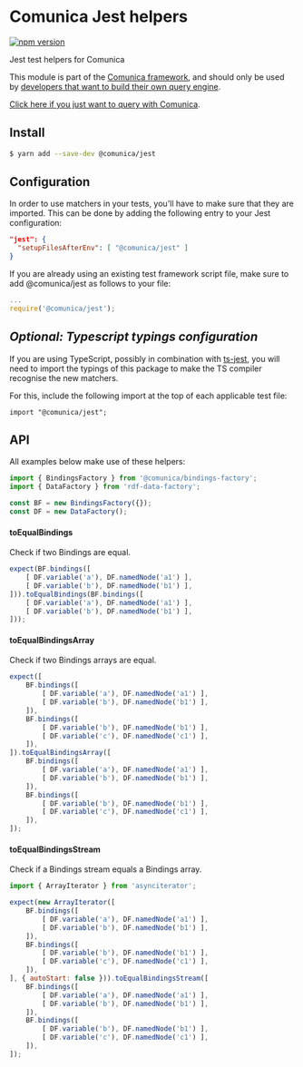 # Comunica Jest helpers

[![npm version](https://badge.fury.io/js/%40comunica%2Fjest.svg)](https://www.npmjs.com/package/@comunica/jest)

Jest test helpers for Comunica

This module is part of the [Comunica framework](https://github.com/comunica/comunica),
and should only be used by [developers that want to build their own query engine](https://comunica.dev/docs/modify/).

[Click here if you just want to query with Comunica](https://comunica.dev/docs/query/).

## Install

```bash
$ yarn add --save-dev @comunica/jest
```

## Configuration

In order to use matchers in your tests,
you'll have to make sure that they are imported.
This can be done by adding the following entry to your Jest configuration:
```json
"jest": {
  "setupFilesAfterEnv": [ "@comunica/jest" ]
}
```

If you are already using an existing test framework script file,
make sure to add @comunica/jest as follows to your file:
```javascript
...
require('@comunica/jest');
```

## _Optional: Typescript typings configuration_

If you are using TypeScript, possibly in combination with [ts-jest](https://www.npmjs.com/package/ts-jest),
you will need to import the typings of this package to make the TS compiler recognise the new matchers.

For this, include the following import at the top of each applicable test file:
```
import "@comunica/jest";
```

## API

All examples below make use of these helpers:

```js
import { BindingsFactory } from '@comunica/bindings-factory';
import { DataFactory } from 'rdf-data-factory';

const BF = new BindingsFactory({});
const DF = new DataFactory();
```

#### toEqualBindings

Check if two Bindings are equal.

```js
expect(BF.bindings([
    [ DF.variable('a'), DF.namedNode('a1') ],
    [ DF.variable('b'), DF.namedNode('b1') ],
])).toEqualBindings(BF.bindings([
    [ DF.variable('a'), DF.namedNode('a1') ],
    [ DF.variable('b'), DF.namedNode('b1') ],
]));
```

#### toEqualBindingsArray

Check if two Bindings arrays are equal.

```js
expect([
    BF.bindings([
        [ DF.variable('a'), DF.namedNode('a1') ],
        [ DF.variable('b'), DF.namedNode('b1') ],
    ]),
    BF.bindings([
        [ DF.variable('b'), DF.namedNode('b1') ],
        [ DF.variable('c'), DF.namedNode('c1') ],
    ]),
]).toEqualBindingsArray([
    BF.bindings([
        [ DF.variable('a'), DF.namedNode('a1') ],
        [ DF.variable('b'), DF.namedNode('b1') ],
    ]),
    BF.bindings([
        [ DF.variable('b'), DF.namedNode('b1') ],
        [ DF.variable('c'), DF.namedNode('c1') ],
    ]),
]);
```

#### toEqualBindingsStream

Check if a Bindings stream equals a Bindings array.

```js
import { ArrayIterator } from 'asynciterator';

expect(new ArrayIterator([
    BF.bindings([
        [ DF.variable('a'), DF.namedNode('a1') ],
        [ DF.variable('b'), DF.namedNode('b1') ],
    ]),
    BF.bindings([
        [ DF.variable('b'), DF.namedNode('b1') ],
        [ DF.variable('c'), DF.namedNode('c1') ],
    ]),
], { autoStart: false })).toEqualBindingsStream([
    BF.bindings([
        [ DF.variable('a'), DF.namedNode('a1') ],
        [ DF.variable('b'), DF.namedNode('b1') ],
    ]),
    BF.bindings([
        [ DF.variable('b'), DF.namedNode('b1') ],
        [ DF.variable('c'), DF.namedNode('c1') ],
    ]),
]);
```
